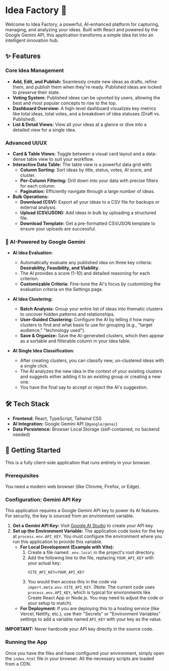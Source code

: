 # Idea Factory 🚀

Welcome to Idea Factory, a powerful, AI-enhanced platform for capturing, managing, and analyzing your ideas. Built with React and powered by the Google Gemini API, this application transforms a simple idea list into an intelligent innovation hub.

## ✨ Features

### Core Idea Management
- **Add, Edit, and Publish:** Seamlessly create new ideas as drafts, refine them, and publish them when they're ready. Published ideas are locked to preserve their state.
- **Voting System:** Published ideas can be upvoted by users, allowing the best and most popular concepts to rise to the top.
- **Dashboard Overview:** A high-level dashboard visualizes key metrics like total ideas, total votes, and a breakdown of idea statuses (Draft vs. Published).
- **List & Detail Views:** View all your ideas at a glance or dive into a detailed view for a single idea.

### Advanced UI/UX
- **Card & Table Views:** Toggle between a visual card layout and a data-dense table view to suit your workflow.
- **Interactive Data Table:** The table view is a powerful data grid with:
  - **Column Sorting:** Sort ideas by title, status, votes, AI score, and cluster.
  - **Per-Column Filtering:** Drill down into your data with precise filters for each column.
  - **Pagination:** Efficiently navigate through a large number of ideas.
- **Bulk Operations:**
  - **Download (CSV):** Export all your ideas to a CSV file for backups or external analysis.
  - **Upload (CSV/JSON):** Add ideas in bulk by uploading a structured file.
  - **Download Template:** Get a pre-formatted CSV/JSON template to ensure your uploads are successful.

### 🤖 AI-Powered by Google Gemini

- **AI Idea Evaluation:**
  - Automatically evaluate any published idea on three key criteria: **Desirability, Feasibility, and Viability**.
  - The AI provides a score (1-10) and detailed reasoning for each criterion.
  - **Customizable Criteria:** Fine-tune the AI's focus by customizing the evaluation criteria on the Settings page.

- **AI Idea Clustering:**
  - **Batch Analysis:** Group your entire list of ideas into thematic clusters to uncover hidden patterns and relationships.
  - **User-Guided Clustering:** Configure the AI by telling it how many clusters to find and what basis to use for grouping (e.g., "target audience," "technology used").
  - **Save & Organize:** Save the AI-generated clusters, which then appear as a sortable and filterable column in your idea table.

- **AI Single Idea Classification:**
  - After creating clusters, you can classify new, un-clustered ideas with a single click.
  - The AI analyzes the new idea in the context of your existing clusters and suggests either adding it to an existing group or creating a new one.
  - You have the final say to accept or reject the AI's suggestion.

## 🛠️ Tech Stack

- **Frontend:** React, TypeScript, Tailwind CSS
- **AI Integration:** Google Gemini API (`@google/genai`)
- **Data Persistence:** Browser Local Storage (self-contained, no backend needed)

## 🚀 Getting Started

This is a fully client-side application that runs entirely in your browser.

### Prerequisites

You need a modern web browser (like Chrome, Firefox, or Edge).

### Configuration: Gemini API Key

This application requires a Google Gemini API key to power its AI features. For security, the key is sourced from an environment variable.

1.  **Get a Gemini API Key:** Visit [Google AI Studio](https://aistudio.google.com/) to create your API key.
2.  **Set up the Environment Variable:** The application code looks for the key at `process.env.API_KEY`. You must configure the environment where you run this application to provide this variable.
    - **For Local Development (Example with Vite):**
      1.  Create a file named `.env.local` in the project's root directory.
      2.  Add the following line to the file, replacing `YOUR_API_KEY` with your actual key:
          ```
          VITE_API_KEY=YOUR_API_KEY
          ```
      3.  You would then access this in the code via `import.meta.env.VITE_API_KEY`. (Note: The current code uses `process.env.API_KEY`, which is typical for environments like Create React App or Node.js. You may need to adjust the code or your setup to match).
    - **For Deployment:** If you are deploying this to a hosting service (like Vercel, Netlify, etc.), use their "Secrets" or "Environment Variables" settings to add a variable named `API_KEY` with your key as the value.

**IMPORTANT:** Never hardcode your API key directly in the source code.

### Running the App

Once you have the files and have configured your environment, simply open the `index.html` file in your browser. All the necessary scripts are loaded from a CDN.
